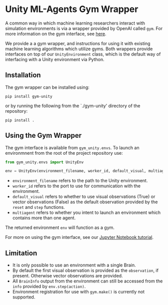 # Unity ML-Agents Gym Wrapper

A common way in which machine learning researchers interact with simulation environments is via a wrapper provided by OpenAI called `gym`. For more information on the gym interface, see [here](https://github.com/openai/gym). 

We provide a a gym wrapper, and instructions for using it with existing machine learning algorithms which utilize gyms. Both wrappers provide interfaces on top of our `UnityEnvironment` class, which is the default way of interfacing with a Unity environment via Python.

## Installation

The gym wrapper can be installed using:

```
pip install gym-unity
```

or by running the following from the `./gym-unity' directory of the repository:

```
pip install .
```


## Using the Gym Wrapper
The gym interface is available from `gym_unity.envs`. To launch an environmnent from the root of the project repository use:

```python
from gym_unity.envs import UnityEnv

env = UnityEnv(environment_filename, worker_id, default_visual, multiagent)
```

* `environment_filename` refers to the path to the Unity environment.
* `worker_id` refers to the port to use for communication with the environment.
* `default_visual` refers to whether to use visual observations (True) or vector observations (False) as the default observation provided by the `reset` and `step` functions.
* `multiagent` refers to whether you intent to launch an environment which contains more than one agent.

The returned environment `env` will function as a gym.

For more on using the gym interface, see our [Jupyter Notebook tutorial](../python/notebooks/getting-started-gym.ipynb).

## Limitation

 * It is only possible to use an environment with a single Brain.
 * By default the first visual observation is provided as the `observation`, if present. Otherwise vector observations are provided. 
 * All `BrainInfo` output from the environment can still be accessed from the `info` provided by `env.step(action)`.
 * Environment registration for use with `gym.make()` is currently not supported.